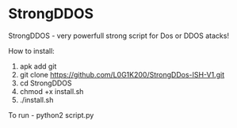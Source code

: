 # StrongDDOS
StrongDDOS - very powerfull strong script for Dos or DDOS atacks!

How to install:
 1) apk add git
 2) git clone https://github.com/L0G1K200/StrongDDos-ISH-V1.git
 3) cd StrongDDOS
 4) chmod +x install.sh
 5) ./install.sh

To run - python2 script.py

